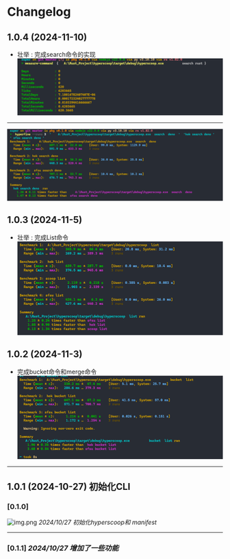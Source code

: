 # Changelog

## 1.0.4 (2024-11-10)

- 壮举   : 完成search命令的实现
  ![measure-command](img/11-09-24-131818.png)

---
![hyperfine](img/11-09-24-131933.png)

## 1.0.3 (2024-11-5)

- 壮举 : 完成List命令
  ![img.png](img/1730896772719.jpg)

## 1.0.2 (2024-11-3)

- 完成bucket命令和merge命令
  ![img.png](img/1730643822703.jpg)

---

## 1.0.1 (2024-10-27)  初始化CLI

### [0.1.0]

![img.png](img/img.png)    *2024/10/27 初始化hyperscoop和 manifest*


--- 

### [0.1.1]   *2024/10/27 增加了一些功能*  

